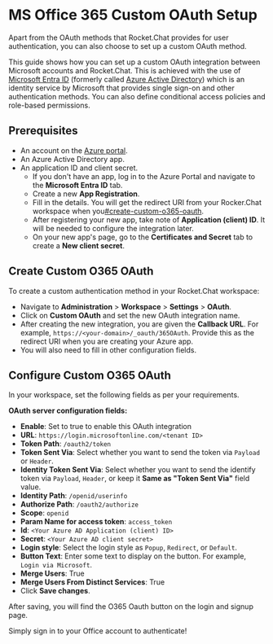 # MS Office 365 Custom OAuth Setup

Apart from the OAuth methods that Rocket.Chat provides for user authentication, you can also choose to set up a custom OAuth method.

This guide shows how you can set up a custom OAuth integration between Microsoft accounts and Rocket.Chat. This is achieved with the use of[ Microsoft Entra ID](https://www.microsoft.com/en-us/security/business/identity-access/microsoft-entra-id) (formerly called [Azure Active Directory](https://azure.microsoft.com/en-us/services/active-directory/)) which is an identity service by Microsoft that provides single sign-on and other authentication methods. You can also define conditional access policies and role-based permissions.

## Prerequisites

* An account on the [Azure portal](https://portal.azure.com/).
* An Azure Active Directory app.
* An application ID and client secret.
  * If you don't have an app, log in to the Azure Portal and navigate to the **Microsoft Entra ID** tab.
  * Create a new **App Registration**.
  * Fill in the details. You will get the redirect URI from your Rocker.Chat workspace when you[#create-custom-o365-oauth](ms-office-365-custom-oauth-setup.md#create-custom-o365-oauth "mention").
  * After registering your new app, take note of **Application (client) ID**. It will be needed to configure the integration later.
  * On your new app's page, go to the **Certificates and Secret** tab to create a **New client secret**.

## Create Custom O365 OAuth

To create a custom authentication method in your Rocket.Chat workspace:

* Navigate to **Administration** > **Workspace** > **Settings** > **OAuth**.
* Click on **Custom OAuth** and set the new OAuth integration name.
* After creating the new integration, you are given the **Callback URL**. For example, `https://<your-domain>/_oauth/365OAuth`. Provide this as the redirect URI when you are creating your Azure app.
* You will also need to fill in other configuration fields.

## Configure Custom O365 OAuth

In your workspace, set the following fields as per your requirements.

**OAuth server configuration fields:**

* **Enable**: Set to true to enable this OAuth integration
* **URL**: `https://login.microsoftonline.com/<tenant ID>`
* **Token Path**:  `/oauth2/token`
* **Token Sent Via**: Select whether you want to send the token via `Payload` or `Header`.
* **Identity Token Sent Via**: Select whether you want to send the identify token via `Payload`, `Header`, or keep it **Same as "Token Sent Via"** field value.
* **Identity Path**: `/openid/userinfo`
* **Authorize Path**: `/oauth2/authorize`
* **Scope**: `openid`
* **Param Name for access token**: `access_token`
* **Id**: `<Your Azure AD Application (client) ID>`
* **Secret**: `<Your Azure AD client secret>`
* **Login style**: Select the login style as `Popup`, `Redirect`, or `Default`.
* **Button Text**: Enter some text to display on the button. For example, `Login via Microsoft`.
* **Merge Users**: True
* **Merge Users From Distinct Services**: True
* Click **Save changes**.

After saving, you will find the O365 Oauth button on the login and signup page.&#x20;

Simply sign in to your Office account to authenticate!
